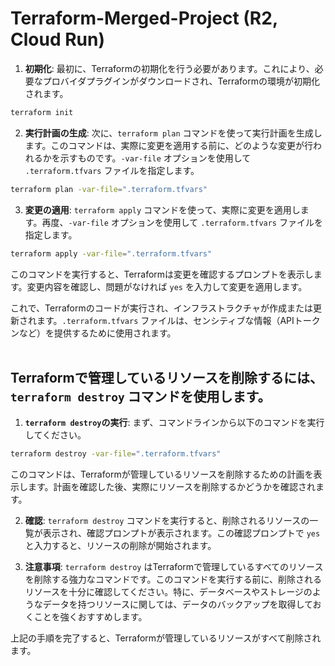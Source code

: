 # Terraform-Merged-Project (R2, Cloud Run)


1. **初期化**:
最初に、Terraformの初期化を行う必要があります。これにより、必要なプロバイダプラグインがダウンロードされ、Terraformの環境が初期化されます。

```zsh
terraform init
```

2. **実行計画の生成**:
次に、`terraform plan` コマンドを使って実行計画を生成します。このコマンドは、実際に変更を適用する前に、どのような変更が行われるかを示すものです。`-var-file` オプションを使用して `.terraform.tfvars` ファイルを指定します。

```zsh
terraform plan -var-file=".terraform.tfvars"
```

3. **変更の適用**:
`terraform apply` コマンドを使って、実際に変更を適用します。再度、`-var-file` オプションを使用して `.terraform.tfvars` ファイルを指定します。

```zsh
terraform apply -var-file=".terraform.tfvars"
```

このコマンドを実行すると、Terraformは変更を確認するプロンプトを表示します。変更内容を確認し、問題がなければ `yes` を入力して変更を適用します。

これで、Terraformのコードが実行され、インフラストラクチャが作成または更新されます。`.terraform.tfvars` ファイルは、センシティブな情報（APIトークンなど）を提供するために使用されます。
<br>
<br>

## Terraformで管理しているリソースを削除するには、`terraform destroy` コマンドを使用します。


1. **`terraform destroy`の実行**: 
    まず、コマンドラインから以下のコマンドを実行してください。

```zsh
terraform destroy -var-file=".terraform.tfvars"
```

このコマンドは、Terraformが管理しているリソースを削除するための計画を表示します。計画を確認した後、実際にリソースを削除するかどうかを確認されます。

2. **確認**:
`terraform destroy` コマンドを実行すると、削除されるリソースの一覧が表示され、確認プロンプトが表示されます。この確認プロンプトで `yes` と入力すると、リソースの削除が開始されます。

3. **注意事項**:
`terraform destroy` はTerraformで管理しているすべてのリソースを削除する強力なコマンドです。このコマンドを実行する前に、削除されるリソースを十分に確認してください。特に、データベースやストレージのようなデータを持つリソースに関しては、データのバックアップを取得しておくことを強くおすすめします。

上記の手順を完了すると、Terraformが管理しているリソースがすべて削除されます。
